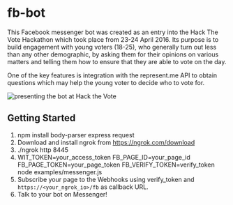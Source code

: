 # fb-bot
This Facebook messenger bot was created as an entry into the Hack The Vote Hackathon which took place from 23-24 April 2016. Its purpose is to build engagement with young voters (18-25), who generally turn out less than any other demographic, by asking them for their opinions on various matters and telling them how to ensure that they are able to vote on the day. 

One of the key features is integration with the represent.me API to obtain questions which may help the young voter to decide who to vote for. 

![presenting the bot at Hack the Vote](https://pbs.twimg.com/media/Cgz_u7HWMAAXp2K.jpg:large)

## Getting Started
1. npm install body-parser express request 
2. Download and install ngrok from https://ngrok.com/download
3. ./ngrok http 8445
4. WIT_TOKEN=your_access_token FB_PAGE_ID=your_page_id FB_PAGE_TOKEN=your_page_token FB_VERIFY_TOKEN=verify_token node examples/messenger.js
5. Subscribe your page to the Webhooks using verify_token and `https://<your_ngrok_io>/fb` as callback URL.
6. Talk to your bot on Messenger!
